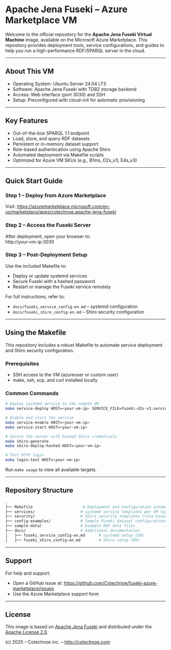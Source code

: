 # Apache Jena Fuseki – Azure Marketplace VM

Welcome to the official repository for the **Apache Jena Fuseki Virtual Machine** image, available on the Microsoft Azure Marketplace. This repository provides deployment tools, service configurations, and guides to help you run a high-performance RDF/SPARQL server in the cloud.

---

## About This VM

- Operating System: Ubuntu Server 24.04 LTS  
- Software: Apache Jena Fuseki with TDB2 storage backend  
- Access: Web interface (port 3030) and SSH  
- Setup: Preconfigured with cloud-init for automatic provisioning

---

## Key Features

- Out-of-the-box SPARQL 1.1 endpoint  
- Load, store, and query RDF datasets  
- Persistent or in-memory dataset support  
- Role-based authentication using Apache Shiro  
- Automated deployment via Makefile scripts  
- Optimized for Azure VM SKUs (e.g., B1ms, D2s_v3, E4s_v3)

---

## Quick Start Guide

### Step 1 – Deploy from Azure Marketplace

Visit: https://azuremarketplace.microsoft.com/en-us/marketplace/apps/cotechnoe.apache-jena-fuseki

### Step 2 – Access the Fuseki Server

After deployment, open your browser to:  
http://your-vm-ip:3030

### Step 3 – Post-Deployment Setup

Use the included Makefile to:
- Deploy or update systemd services
- Secure Fuseki with a hashed password
- Restart or manage the Fuseki service remotely

For full instructions, refer to:
- `docs/fuseki_service_config-en.md` – systemd configuration
- `docs/fuseki_shiro_config-en.md` – Shiro security configuration

---

## Using the Makefile

This repository includes a robust Makefile to automate service deployment and Shiro security configuration.

### Prerequisites

- SSH access to the VM (azureuser or custom user)
- make, ssh, scp, and curl installed locally

### Common Commands

```bash
# Deploy systemd service to the remote VM
make service-deploy HOST=<your-vm-ip> SERVICE_FILE=fuseki-d2s-v3.service

# Enable and start the service
make service-enable HOST=<your-vm-ip>
make service-start HOST=<your-vm-ip>

# Secure the server with hashed Shiro credentials
make shiro-generate
make shiro-deploy-hashed HOST=<your-vm-ip>

# Test HTTP login
make login-test HOST=<your-vm-ip>
```

Run `make usage` to view all available targets.

---

## Repository Structure

```bash
.
├── Makefile                      # Deployment and configuration automation
├── services/                    # systemd service templates per VM type
├── security/                    # Shiro security templates (role-based, open, hashed, etc.)
├── config-examples/             # Sample Fuseki dataset configurations
├── sample-data/                 # Example RDF data files
├── docs/                        # Additional documentation
│   ├── fuseki_service_config-en.md      # systemd setup (EN)
│   ├── fuseki_shiro_config-en.md        # Shiro setup (EN)
```

---

## Support

For help and support:
- Open a GitHub issue at: https://github.com/Cotechnoe/fuseki-azure-marketplace/issues
- Use the Azure Marketplace support form

---

## License

This image is based on [Apache Jena Fuseki](https://jena.apache.org/) and distributed under the [Apache License 2.0](https://www.apache.org/licenses/LICENSE-2.0).

(c) 2025 – Cotechnoe inc. – http://cotechnoe.com

